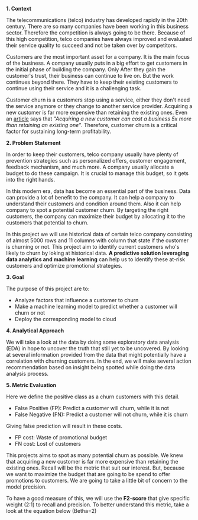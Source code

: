 **1. Context**

The telecommunications (telco) industry has developed rapidly in the 20th century. There are so many companies have been working in this business sector. Therefore the competition is always going to be there. Because of this high competition, telco companies have always improved and evaluated their service quality to succeed and not be taken over by competitors.

Customers are the most important asset for a company. It is the main focus of the business. A company usually puts in a big effort to get customers in the initial phase of building the company. Only After they gain the customer's trust, their business can continue to live on. But the work continues beyond there. They have to keep their existing customers to continue using their service and it is a challenging task.

Customer churn is a customers stop using a service, either they don't need the service anymore or they change to another service provider. Acquiring a new customer is far more expensive than retaining the existing ones. Even an [article](https://mailchimp.com/resources/customer-churn/) says that *"Acquiring a new customer can cost a business 5x more than retaining an existing one"*. Therefore, customer churn is a critical factor for sustaining long-term profitability.

**2. Problem Statement**

In order to keep their customers, telco company usually have plenty of prevention strategies such as personalized offers, customer engagement, feedback mechanism, and much more. A company usually allocate a budget to do these campaign. It is crucial to manage this budget, so it gets into the right hands. 

In this modern era, data has become an essential part of the business. Data can provide a lot of benefit to the company. It can help a company to understand their customers and condition around them. Also it can help company to spot a potential customer churn. By targeting the right customers, the company can maximize their budget by allocating it to the customers that potential to churn.

In this project we will use historical data of certain telco company consisting of almost 5000 rows and 11 columns with column that state if the customer is churning or not. This project aim to identify current customers who's likely to churn by loking at historical data. **A predictive solution leveraging data analytics and machine learning** can help us to identify these at-risk customers and optimize promotional strategies.

**3. Goal**

The purpose of this project are to:
- Analyze factors that influence a customer to churn
- Make a machine learning model to predict whether a customer will churn or not
- Deploy the corresponding model to cloud

**4. Analytical Approach**

We will take a look at the data by doing some exploratory data analysis (EDA) in hope to uncover the truth that still yet to be uncovered. By looking at several information provided from the data that might potentially have a correlation with churning customers. In the end, we will make several action recommendation based on insight being spotted while doing the data analysis process.

**5. Metric Evaluation**

Here we define the positive class as a churn customers with this detail.
- False Positive (FP): Predict a customer will churn, while it is not
- False Negative (FN): Predict a customer will not churn, while it is churn

Giving false prediction will result in these costs.
- FP cost: Waste of promotional budget
- FN cost: Lost of customers

This projects aims to spot as many potential churn as possible. We knew that acquiring a new customer is far more expensive than retaining the existing ones. Recall will be the metric that suit our interest. But, because we want to maximize the budget that are going to be spend to offer promotions to customers. We are going to take a little bit of concern to the model precision. 

To have a good measure of this, we will use the **F2-score** that give specific weight (2:1) to recall and precision. To better understand this metric, take a look at the equation below (Betha=2)
